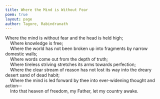 ```yaml
---
title: Where the Mind is Without Fear
poem: true
layout: page
author: Tagore, Rabindranath
---
```

Where the mind is without fear and the head is held high;  
&nbsp;&nbsp;&nbsp; Where knowledge is free;  
&nbsp;&nbsp;&nbsp; Where the world has not been broken up into fragments by narrow domestic walls;  
&nbsp;&nbsp;&nbsp; Where words come out from the depth of truth;  
&nbsp;&nbsp;&nbsp; Where tireless striving stretches its arms towards perfection;  
&nbsp;&nbsp;&nbsp; Where the clear stream of reason has not lost its way into the dreary desert sand of dead habit;  
&nbsp;&nbsp;&nbsp; Where the mind is led forward by thee into ever-widening thought and action--  
&nbsp;&nbsp;&nbsp; Into that heaven of freedom, my Father, let my country awake.<br />


